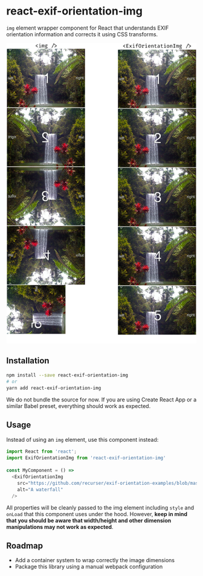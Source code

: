 # react-exif-orientation-img

`img` element wrapper component for React that understands EXIF orientation information and corrects it using CSS transforms.

![Example](example.png)

## Installation

```sh
npm install --save react-exif-orientation-img
# or
yarn add react-exif-orientation-img
```

We do not bundle the source for now. If you are using Create React App or a similar Babel preset, everything should work as expected.

## Usage

Instead of using an `img` element, use this component instead:

```js
import React from 'react';
import ExifOrientationImg from 'react-exif-orientation-img'

const MyComponent = () =>
  <ExifOrientationImg
    src="https://github.com/recurser/exif-orientation-examples/blob/master/Portrait_8.jpg?raw=true"
    alt="A waterfall"
  />
```

All properties will be cleanly passed to the img element including `style` and `onLoad` that this component uses under the hood. However, **keep in mind that you should be aware that width/height and other dimension manipulations may not work as expected**.

## Roadmap

- Add a container system to wrap correctly the image dimensions
- Package this library using a manual webpack configuration
